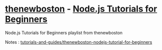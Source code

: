 # [thenewboston](https://www.youtube.com/@thenewboston) - [Node.js Tutorials for Beginners](https://www.youtube.com/playlist?list=PL6gx4Cwl9DGBMdkKFn3HasZnnAqVjzHn_)

Node.js Tutorials for Beginners playlist from thenewboston

Notes : [tutorials-and-guides/thenewboston-nodejs-tutorial-for-beginners](https://github.com/matt2ology/obsidian-technical-notes/tree/main/tutorials-and-guides/thenewboston-nodejs-tutorial-for-beginners)
